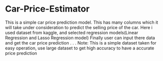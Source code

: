 # Car-Price-Estimator
This is a simple car price prediction model.
This has many columns which it will take under consideration to predict the selling price of the car.
Here i used dataset from kaggle, and selected regression models(Linear Regression and Lasso Regression model)
Finally user can input there data and get the car price prediction
.
.
.
Note: This is a simple dataset taken for easy operation, use large dataset to get high accuracy to have a accurate price prediction
